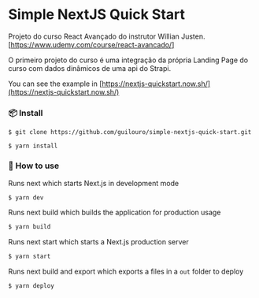 # Simple NextJS Quick Start

Projeto do curso React Avançado do instrutor Willian Justen. [https://www.udemy.com/course/react-avancado/]

O primeiro projeto do curso é uma integração da própria Landing Page do curso com dados dinâmicos de uma api do Strapi.

You can see the example in [https://nextjs-quickstart.now.sh/](https://nextjs-quickstart.now.sh/)

### 📦 Install

```
$ git clone https://github.com/guilouro/simple-nextjs-quick-start.git

$ yarn install
```

### 🔨 How to use

Runs next which starts Next.js in development mode

```bash
$ yarn dev
```

Runs next build which builds the application for production usage

```bash
$ yarn build
```

Runs next start which starts a Next.js production server

```bash
$ yarn start
```

Runs next build and export which exports a files in a `out` folder to deploy

```bash
$ yarn deploy
```

